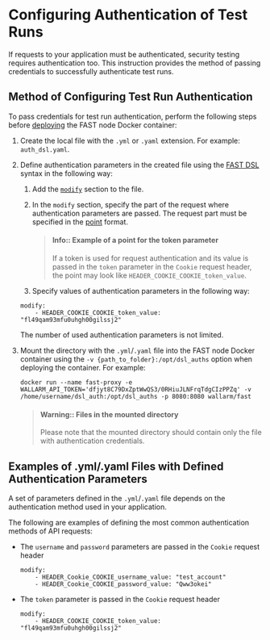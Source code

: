 # Configuring Authentication of Test Runs

If requests to your application must be authenticated, security testing requires authentication too. This instruction provides the method of passing credentials to successfully authenticate test runs.

## Method of Configuring Test Run Authentication

To pass credentials for test run authentication, perform the following steps before [deploying](../qsg/deployment.md#4-deploy-the-fast-node-docker-container) the FAST node Docker container:

1. Create the local file with the `.yml` or `.yaml` extension. For example: `auth_dsl.yaml`.
2. Define authentication parameters in the created file using the [FAST DSL](../dsl/intro.md) syntax in the following way:
    1. Add the [`modify`](../dsl/phase-modify.md) section to the file.
    2. In the `modify` section, specify the part of the request where authentication parameters are passed. The request part must be specified in the [point](../dsl/points/basics.md) format.

        > #### Info:: Example of a point for the token parameter
        > If a token is used for request authentication and its value is passed in the `token` parameter in the `Cookie` request header, the point may look like `HEADER_COOKIE_COOKIE_token_value`.
    
    3. Specify values of authentication parameters in the following way:
    ```
    modify:
        - HEADER_COOKIE_COOKIE_token_value:  "fl49qam93mfu0uhgh00gilssj2"
    ```

    The number of used authentication parameters is not limited.
3. Mount the directory with the `.yml`/`.yaml` file into the FAST node Docker container using the `-v {path_to_folder}:/opt/dsl_auths` option when deploying the container. For example:
    ```
    docker run --name fast-proxy -e WALLARM_API_TOKEN='dfjyt8C79DxZptWwQS3/0RHiuJLNFrqTdgCIzPPZq' -v /home/username/dsl_auth:/opt/dsl_auths -p 8080:8080 wallarm/fast
    ```

    > #### Warning:: Files in the mounted directory
    > Please note that the mounted directory should contain only the file with authentication credentials.

## Examples of .yml/.yaml Files with Defined Authentication Parameters

A set of parameters defined in the `.yml`/`.yaml` file depends on the authentication method used in your application.

The following are examples of defining the most common authentication methods of API requests:

* The `username` and `password` parameters are passed in the `Cookie` request header

    ```
    modify:
        - HEADER_Cookie_COOKIE_username_value: "test_account"
        - HEADER_Cookie_COOKIE_password_value: "Qww3okei"
    ```

* The `token` parameter is passed in the `Cookie` request header

    ```
    modify:
        - HEADER_COOKIE_COOKIE_token_value: "fl49qam93mfu0uhgh00gilssj2"
    ```
